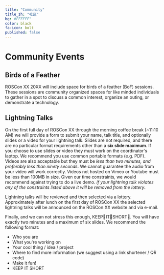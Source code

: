```yaml
---
title: "Community"
title_zh: "社区"
bg: #FFFFFF"
color: black
fa-icon: bolt
published: false
---
```



# Community Events

## Birds of a Feather

ROSCon XX 20XX will include space for birds of a feather (BoF) sessions.
These sessions are community organized spaces for like minded individuals to gather in a spot to discuss a common interest, organize an outing, or demonstrate a technology. 


## Lightning Talks 


On the first full day of ROSCon XX through the morning coffee break (~11:10 AM) we will provide a form to submit your name, talk title, and optionally slides or a video for your lightning talk.
Slides are not required, and there are no particular format requirements other than a **six slide maximum**.
If you choose to use slides or video they must work on the coordinator's laptop.
We recommend you use common portable formats (e.g. PDF).
Videos are also acceptable but they must be *less than two minutes, and preferably less than ninety seconds*.
We cannot guarantee the audio from your video will work correctly.
Videos not hosted on Vimeo or Youtube must be less than 100MB in size.
Given our time constraints, we would recommend against trying to do a live demo.
_If your lightning talk violates any of the constraints listed above it will be removed from the lottery_. 

Lightning talks will be reviewed and then selected via a lottery.
Approximately after lunch on the first day of ROSCon XX the selected lightning talks will be announced on the ROSCon XX website and via e-mail. 

Finally, and we can not stress this enough, KEEP👏IT👏SHORT👏.
You will have exactly two minutes and a maximum of six slides.
We recommend the following format:

* Who you are
* What you're working on
* Your cool thing / idea / project
* Where to find more information (we suggest using a link shortener / QR code)
* Make it fun!
* KEEP IT SHORT 
